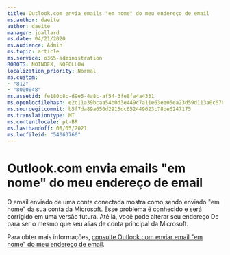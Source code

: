 ```yaml
---
title: Outlook.com envia emails "em nome" do meu endereço de email
ms.author: daeite
author: daeite
manager: joallard
ms.date: 04/21/2020
ms.audience: Admin
ms.topic: article
ms.service: o365-administration
ROBOTS: NOINDEX, NOFOLLOW
localization_priority: Normal
ms.custom:
- "812"
- "8000048"
ms.assetid: fe180c8c-d9e5-4a8c-af54-3fe8fa4a4331
ms.openlocfilehash: e2c11a39bcaa54b0d3e449c7a11e63ee05ea23d59d113a0c6767b4ddd6c988f5
ms.sourcegitcommit: b5f7da89a650d2915dc652449623c78be6247175
ms.translationtype: MT
ms.contentlocale: pt-BR
ms.lasthandoff: 08/05/2021
ms.locfileid: "54063760"
---
```

# <a name="outlookcom-sends-email-on-behalf-of-my-email-address"></a>Outlook.com envia emails "em nome" do meu endereço de email

O email enviado de uma conta conectada mostra como sendo enviado "em nome" da sua conta da Microsoft. Esse problema é conhecido e será corrigido em uma versão futura. Até lá, você pode alterar seu endereço De para ser o mesmo que seu alias de conta principal da Microsoft.
  
Para obter mais informações, [consulte Outlook.com enviar email "em nome" do meu endereço de email](https://support.office.com/article/2c2b4d9f-0203-42c6-b2d2-b8aba1386e75?wt.mc_id=Office_Outlook_com_Alchemy).
